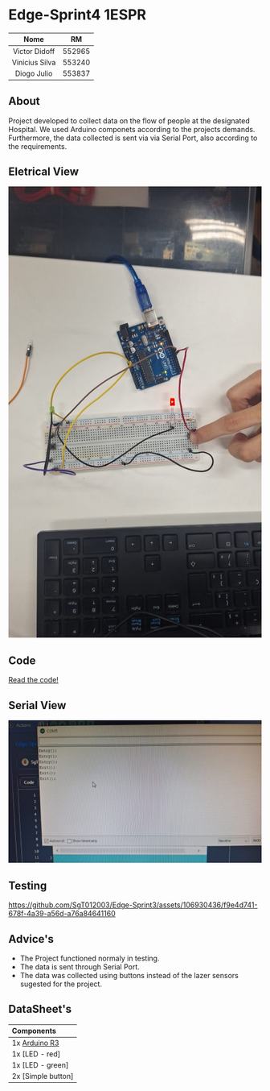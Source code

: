 # Edge-Sprint4 1ESPR

|Nome|RM|
|:--------------:|:------:|
| Victor Didoff  | 552965 |
| Vinicius Silva | 553240 |
| Diogo Julio    | 553837 |

## About
Project developed to collect data on the flow of people at the designated Hospital. We used Arduino componets according to the projects demands. Furthermore, the data collected is sent via via Serial Port, also according to the requirements.


## Eletrical View
![Arduino msg](/midia/eletrical.jpeg)

## Code 
[Read the code!](/skecth.ino)

## Serial View
![Arduino msg](/midia/view.jpeg)

## Testing 

https://github.com/SgT012003/Edge-Sprint3/assets/106930436/f9e4d741-678f-4a39-a56d-a76a84641160


## Advice's
* The Project functioned normaly in testing.
* The data is sent through Serial Port.
* The data was collected using buttons instead of the lazer sensors sugested for the project.

## DataSheet's

|  Components  |
|:--------------|
| 1x [Arduino R3](https://datasheet.octopart.com/A000066-Arduino-datasheet-170320520.pdf?_gl=1*22gmcz*_ga*ODU5ODM2OTE1LjE2OTU3NjI2NDM.*_ga_SNYD338KXX*MTY5NTc2MjY0NC4xLjAuMTY5NTc2MjY1My4wLjAuMA..) |
| 1x [LED - red]|
| 1x [LED - green]|
| 2x [Simple button]|
